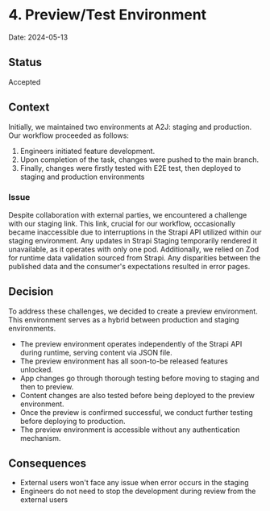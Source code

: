 # 4. Preview/Test Environment

Date: 2024-05-13

## Status

Accepted

## Context

Initially, we maintained two environments at A2J: staging and production. Our workflow proceeded as follows:

1. Engineers initiated feature development.
2. Upon completion of the task, changes were pushed to the main branch.
3. Finally, changes were firstly tested with E2E test, then deployed to staging and production environments

### Issue

Despite collaboration with external parties, we encountered a challenge with our staging link. This link, crucial for our workflow, occasionally became inaccessible due to interruptions in the Strapi API utilized within our staging environment. Any updates in Strapi Staging temporarily rendered it unavailable, as it operates with only one pod.
Additionally, we relied on Zod for runtime data validation sourced from Strapi. Any disparities between the published data and the consumer's expectations resulted in error pages.

## Decision

To address these challenges, we decided to create a preview environment. This environment serves as a hybrid between production and staging environments.

- The preview environment operates independently of the Strapi API during runtime, serving content via JSON file.
- The preview environment has all soon-to-be released features unlocked.
- App changes go through thorough testing before moving to staging and then to preview.
- Content changes are also tested before being deployed to the preview environment.
- Once the preview is confirmed successful, we conduct further testing before deploying to production.
- The preview environment is accessible without any authentication mechanism.

## Consequences

- External users won't face any issue when error occurs in the staging
- Engineers do not need to stop the development during review from the external users
